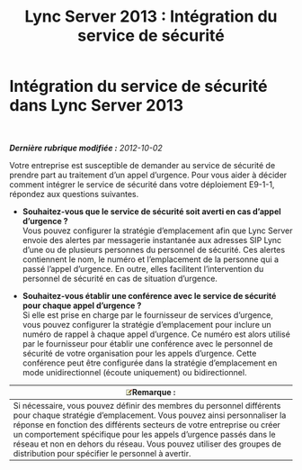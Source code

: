 ﻿---
title: 'Lync Server 2013 : Intégration du service de sécurité'
TOCTitle: Intégration du service de sécurité
ms:assetid: 4b1d9125-7488-419b-85dd-a8dd3ab5add3
ms:mtpsurl: https://technet.microsoft.com/fr-fr/library/Gg398299(v=OCS.15)
ms:contentKeyID: 49297122
ms.date: 05/20/2016
mtps_version: v=OCS.15
ms.translationtype: HT
---

# Intégration du service de sécurité dans Lync Server 2013

 

_**Dernière rubrique modifiée :** 2012-10-02_

Votre entreprise est susceptible de demander au service de sécurité de prendre part au traitement d’un appel d’urgence. Pour vous aider à décider comment intégrer le service de sécurité dans votre déploiement E9-1-1, répondez aux questions suivantes.

  - **Souhaitez-vous que le service de sécurité soit averti en cas d’appel d’urgence ?**  
    Vous pouvez configurer la stratégie d’emplacement afin que Lync Server envoie des alertes par messagerie instantanée aux adresses SIP Lync d’une ou de plusieurs personnes du personnel de sécurité. Ces alertes contiennent le nom, le numéro et l’emplacement de la personne qui a passé l’appel d’urgence. En outre, elles facilitent l’intervention du personnel de sécurité en cas de situation d’urgence.

<!-- end list -->

  - **Souhaitez-vous établir une conférence avec le service de sécurité pour chaque appel d’urgence ?**  
    Si elle est prise en charge par le fournisseur de services d’urgence, vous pouvez configurer la stratégie d’emplacement pour inclure un numéro de rappel à chaque appel d’urgence. Ce numéro est alors utilisé par le fournisseur pour établir une conférence avec le personnel de sécurité de votre organisation pour les appels d’urgence. Cette conférence peut être configurée dans la stratégie d’emplacement en mode unidirectionnel (écoute uniquement) ou bidirectionnel.

<table>
<thead>
<tr class="header">
<th><img src="images/Gg398920.note(OCS.15).gif" title="note" alt="note" />Remarque :</th>
</tr>
</thead>
<tbody>
<tr class="odd">
<td>Si nécessaire, vous pouvez définir des membres du personnel différents pour chaque stratégie d’emplacement. Vous pouvez ainsi personnaliser la réponse en fonction des différents secteurs de votre entreprise ou créer un comportement spécifique pour les appels d’urgence passés dans le réseau et non en dehors du réseau. Vous pouvez utiliser des groupes de distribution pour spécifier le personnel à avertir.</td>
</tr>
</tbody>
</table>

